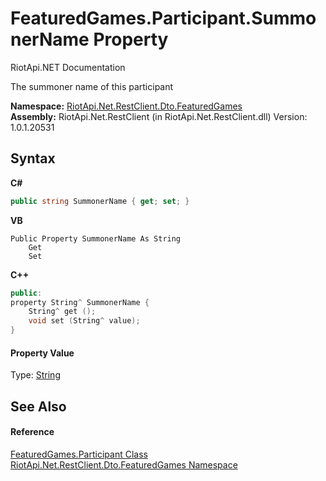 # FeaturedGames.Participant.SummonerName Property 
RiotApi.NET Documentation 

The summoner name of this participant

**Namespace:**&nbsp;<a href="3e2b828e-de06-ca7f-5a82-548a331b47bc">RiotApi.Net.RestClient.Dto.FeaturedGames</a><br />**Assembly:**&nbsp;RiotApi.Net.RestClient (in RiotApi.Net.RestClient.dll) Version: 1.0.1.20531

## Syntax

**C#**<br />
``` C#
public string SummonerName { get; set; }
```

**VB**<br />
``` VB
Public Property SummonerName As String
	Get
	Set
```

**C++**<br />
``` C++
public:
property String^ SummonerName {
	String^ get ();
	void set (String^ value);
}
```


#### Property Value
Type: <a href="http://msdn2.microsoft.com/en-us/library/s1wwdcbf" target="_blank">String</a>

## See Also


#### Reference
<a href="6d4b4baf-c107-1e3e-95ef-d17deea1bf1c">FeaturedGames.Participant Class</a><br /><a href="3e2b828e-de06-ca7f-5a82-548a331b47bc">RiotApi.Net.RestClient.Dto.FeaturedGames Namespace</a><br />